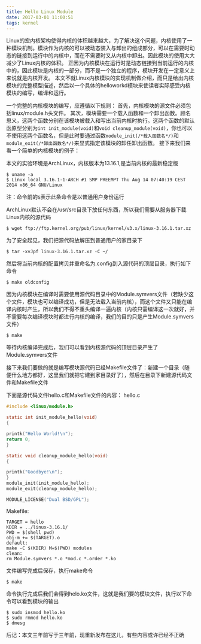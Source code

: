 ```yaml
---
title: Hello Linux Module
date: 2017-03-01 11:00:51
tags: kernel
---
```


Linux的宏内核架构使得内核的体积越来越大，为了解决这个问题，内核使用了一种模块机制。模块作为内核的可以被动态装入与卸出的组成部分，可以在需要时动态的链接到运行中的内核中，而在不需要时又从内核中卸出。因此模块的使用大大减少了Linux内核的体积。
正因为内核模块在运行时是动态链接到当前运行的内核中的，因此模块是内核的一部分，而不是一个独立的程序，模块开发在一定意义上来说就是内核开发。
本文不就Linux内核模块的实现机制做介绍，而只是给出内核模块的完整模型描述，然后以一个具体的helloworkd模块来使读者实际感受内核模块的编写，编译和运行。
<!-- more -->

一个完整的内核模块的编写，应遵循以下规则：
首先，内核模块的源文件必须包括linux/module.h头文件。
其次，模块需要一个载入函数和一个卸出函数。顾名思义，这两个函数分别在该模块被载入和写出当前内核时执行。这两个函数的默认函原型分别为`int init_module(void)`和`void cleanup_module(void)`，你也可以不使用这两个函数名，但是此时要通过函数`module_init(/*载入函数名*/)`和`module_exit(/*卸出函数名*/)`来显式指定该模块的卸任卸出函数。
接下来我们来看一个简单的内核模块的例子：

本文的实验环境是ArchLinux，内核版本为13.16.1,是当前内核的最新稳定版
```
$ uname -a
$ Linux local 3.16.1-1-ARCH #1 SMP PREEMPT Thu Aug 14 07:40:19 CEST 2014 x86_64 GNU/Linux
```

注：命令前的`$`表示此条命令是以普通用户身份运行

ArchLinux默认不会在/usr/src目录下放任何东西，所以我们需要从服务器下载Linux内核的源代码
```
$ wget ftp://ftp.kernel.org/pub/linux/kernel/v3.x/linux-3.16.1.tar.xz
```

为了安全起见，我们把源代码放解压到普通用户的家目录下
```
$ tar -xvJpf linux-3.16.1.tar.xz -C ~/
```

然后将当前内核的配置拷贝并重命名为.config到入源代码的顶层目录，执行如下命令
```
$ make oldconfig
```

因为内核模块在编译时需要使用源代码目录中的Module.symvers文件（若缺少这个文件，模块也可以编译成功，但是无法载入当前内核），而这个文件又只能在编译内核时产生，所以我们不得不重头编译一遍内核（内核只需编译这一次就好，并不需要每次编译模块时都进行内核的编译，我们的目的只是产生Module.symvers文件）
```
$ make
```

等待内核编译完成后，我们可以看到内核源代码的顶层目录产生了Module.symvers文件

接下来我们要做的就是编写模块源代码已经Makefile文件了：新建一个目录（随便什么地方都好，这里我们就把它建到家目录好了），然后在目录下新建源代码文件和Makefile文件

下面是源代码文件hello.c和Makefile文件的内容：
hello.c

```c
#include <linux/module.h>

static int init_module_hello(void)
{

printk("Hello World!\n");
return 0;
}

static void cleanup_module_hello(void)
{

printk("Goodbye!\n");
}
module_init(init_module_hello);
module_exit(cleanup_module_hello);

MODULE_LICENSE("Dual BSD/GPL");
```
Makefile:
```make
TARGET = hello
KDIR = ../linux-3.16.1/
PWD = $(shell pwd)
obj-m += $(TARGET).o
default:
make -C $(KDIR) M=$(PWD) modules
clean:
rm Module.symvers *.o *mod.c *.order *.ko
```

文件编写完成后保存，执行make命令
```
$ make
```

命令执行完成后我们会得到helo.ko文件，这就是我们要的模块文件，执行以下命令可以看到模块的输出
```
$ sudo insmod hello.ko
$ sudo rmmod hello.ko
$ dmesg
```

后记：本文三年前写于三年前，现重新发布在这儿，有些内容或许已经不正确
